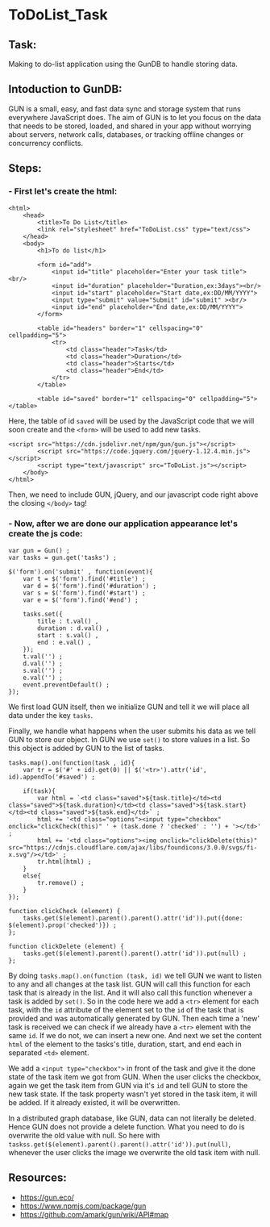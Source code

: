 # ToDoList_Task
## Task:
Making  to do-list application using the GunDB to handle storing data.


## Intoduction to GunDB:
GUN is a small, easy, and fast data sync and storage system that runs everywhere JavaScript does. The aim of GUN is to let you focus on the data that needs to be stored, loaded, and shared in your app without worrying about servers, network calls, databases, or tracking offline changes or concurrency conflicts.


## Steps:
### - First let's create the html:
```
<html>
    <head>
        <title>To Do List</title>
        <link rel="stylesheet" href="ToDoList.css" type="text/css">
    </head>
    <body>
        <h1>To do list</h1>

        <form id="add">
            <input id="title" placeholder="Enter your task title"><br/>
            <input id="duration" placeholder="Duration,ex:3days"><br/>
            <input id="start" placeholder="Start date,ex:DD/MM/YYYY">
            <input type="submit" value="Submit" id="submit" ><br/>            
            <input id="end" placeholder="End date,ex:DD/MM/YYYY">
        </form>

        <table id="headers" border="1" cellspacing="0" cellpadding="5">            
            <tr>               
                <td class="header">Task</td>
                <td class="header">Duration</td>
                <td class="header">Starts</td>
                <td class="header">End</td>            
            </tr>   
        </table>

        <table id="saved" border="1" cellspacing="0" cellpadding="5"></table>
```
Here, the table of id `saved` will be used by the JavaScript code that we will soon create and the `<form>` will be used to add new tasks.
```
<script src="https://cdn.jsdelivr.net/npm/gun/gun.js"></script>
        <script src="https://code.jquery.com/jquery-1.12.4.min.js"></script>
        <script type="text/javascript" src="ToDoList.js"></script>
    </body>
</html>
```
Then, we need to include GUN, jQuery, and our javascript code right above the closing `</body>` tag!

### - Now, after we are done our application appearance let's create the js code:
```
var gun = Gun() ;
var tasks = gun.get('tasks') ;

$('form').on('submit' , function(event){
    var t = $('form').find('#title') ;
    var d = $('form').find('#duration') ;
    var s = $('form').find('#start') ;
    var e = $('form').find('#end') ;

    tasks.set({
        title : t.val() ,
        duration : d.val() ,
        start : s.val() ,
        end : e.val() ,
    });
    t.val('') ;
    d.val('') ;
    s.val('') ;
    e.val('') ;
    event.preventDefault() ;
});
```
We first load GUN itself, then we initialize GUN and tell it we will place all data under the key `tasks`.

Finally, we handle what happens when the user submits his data as we tell GUN to store our object.
In GUN we use `set()` to store values in a list.
So this object is added by GUN to the list of tasks.
```
tasks.map().on(function(task , id){
    var tr = $('#' + id).get(0) || $('<tr>').attr('id', id).appendTo('#saved') ;

    if(task){
        var html = `<td class="saved">${task.title}</td><td class="saved">${task.duration}</td><td class="saved">${task.start}</td><td class="saved">${task.end}</td>` ;        
        html += '<td class="options"><input type="checkbox" onclick="clickCheck(this)" ' + (task.done ? 'checked' : '') + '></td>' ;     
        html += '<td class="options"><img onclick="clickDelete(this)" src="https://cdnjs.cloudflare.com/ajax/libs/foundicons/3.0.0/svgs/fi-x.svg"/></td>' ;       
        tr.html(html) ;    
    }
    else{
        tr.remove() ;
    }
});

function clickCheck (element) {
    tasks.get($(element).parent().parent().attr('id')).put({done: $(element).prop('checked')}) ;
};

function clickDelete (element) {
    tasks.get($(element).parent().parent().attr('id')).put(null) ;
};

```
By doing `tasks.map().on(function (task, id)` we tell GUN we want to listen to any and all changes at the task list. GUN will call this function for each task that is already in the list. And it will also call this function whenever a task is added by `set()`.
So in the code here we add a `<tr>` element for each task, with the `id` attribute of the element set to the `id` of the task that is provided and was automatically generated by GUN.
Then each time a 'new' task is received we can check if we already have a `<tr>` element with the same `id`. If we do not, we can insert a new one. And next we set the content `html` of the element to the tasks's title, duration, start, and end each in separated `<td>` element.

We add a `<input type="checkbox">` in front of the task and give it the done state of the task item we got from GUN.
When the user clicks the checkbox, again we get the task item from GUN via it's `id` and tell GUN to store the new task state. If the task property wasn't yet stored in the task item, it will be added. If it already existed, it will be overwritten.

In a distributed graph database, like GUN, data can not literally be deleted. Hence GUN does not provide a delete function. What you need to do is overwrite the old value with null.
So here with `taskss.get($(element).parent().parent().attr('id')).put(null)`, whenever the user clicks the image we overwrite the old task item with null.


## Resources:
- https://gun.eco/
- https://www.npmjs.com/package/gun
- https://github.com/amark/gun/wiki/API#map
